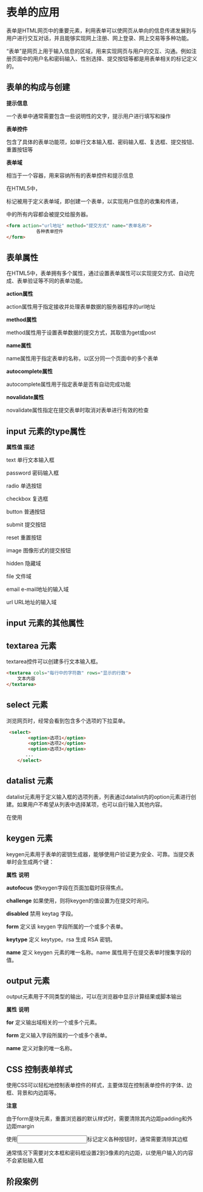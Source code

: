 # 表单的应用

表单是HTML网页中的重要元素，利用表单可以使网页从单向的信息传递发展到与用户进行交互对话，并且能够实现网上注册、网上登录、网上交易等多种功能。

“表单”是网页上用于输入信息的区域，用来实现网页与用户的交互、沟通。例如注册页面中的用户名和密码输入、性别选择、提交按钮等都是用表单相关的标记定义的。



## 表单的构成与创建

**提示信息**

一个表单中通常需要包含一些说明性的文字，提示用户进行填写和操作

**表单控件**

包含了具体的表单功能项，如单行文本输入框、密码输入框、复选框、提交按钮、重置按钮等

**表单域**

相当于一个容器，用来容纳所有的表单控件和提示信息



在HTML5中，<form></form>标记被用于定义表单域，即创建一个表单，以实现用户信息的收集和传递，<form></form>中的所有内容都会被提交给服务器。

```html
<form action="url地址" method="提交方式" name="表单名称">
           各种表单控件
</form>
```







## 表单属性

在HTML5中，表单拥有多个属性，通过设置表单属性可以实现提交方式、自动完成、表单验证等不同的表单功能。

**action属性**

action属性用于指定接收并处理表单数据的服务器程序的url地址

**method属性**

method属性用于设置表单数据的提交方式，其取值为get或post

**name属性**

name属性用于指定表单的名称，以区分同一个页面中的多个表单

**autocomplete属性**

autocomplete属性用于指定表单是否有自动完成功能

**novalidate属性**

novalidate属性指定在提交表单时取消对表单进行有效的检查





## input 元素的type属性

**属性值**                  **描述**

text                     单行文本输入框

password          密码输入框

radio                 单选按钮

checkbox           复选框

button            普通按钮

submit            提交按钮

reset               重置按钮

image             图像形式的提交按钮

hidden          隐藏域

file                 文件域

email             e-mail地址的输入域

url                  URL地址的输入域





## input 元素的其他属性





## textarea 元素

textarea控件可以创建多行文本输入框。

```html
<textarea cols="每行中的字符数" rows="显示的行数">
	文本内容
</textarea>

```





## select 元素

浏览网页时，经常会看到包含多个选项的下拉菜单。

```html
 <select>
        <option>选项1</option>
        <option>选项2</option>
        <option>选项3</option>
       ...
    </select>

```







## datalist 元素

datalist元素用于定义输入框的选项列表，列表通过datalist内的option元素进行创建。如果用户不希望从列表中选择某项，也可以自行输入其他内容。

在使用<datalist>标记时，需要通过id属性为其指定一个唯一的标识，然后为input元素指定list属性，将该属性值设置为option元素对应的id属性值即可。



## keygen 元素



keygen元素用于表单的密钥生成器，能够使用户验证更为安全、可靠。当提交表单时会生成两个键：



**属性**                     **说明**

**autofocus**           使keygen字段在页面加载时获得焦点。

**challenge**           如果使用，则将keygen的值设置为在提交时询问。

**disabled**             禁用 keytag 字段。

**form**                    定义该 keygen 字段所属的一个或多个表单。

**keytype**              定义 keytype。rsa 生成 RSA 密钥。

**name**                  定义 keygen 元素的唯一名称。name 属性用于在提交表单时搜集字段的值。





## output 元素

output元素用于不同类型的输出，可以在浏览器中显示计算结果或脚本输出

**属性**            **说明**

**for**                定义输出域相关的一个或多个元素。

**form**            定义输入字段所属的一个或多个表单。

**name**          定义对象的唯一名称。





## CSS 控制表单样式

使用CSS可以轻松地控制表单控件的样式，主要体现在控制表单控件的字体、边框、背景和内边距等。

**注意**

由于form是块元素，重置浏览器的默认样式时，需要清除其内边距padding和外边距margin

使用<input />标记定义各种按钮时，通常需要清除其边框

通常情况下需要对文本框和密码框设置2到3像素的内边距，以使用户输入的内容不会紧贴输入框







## 阶段案例

